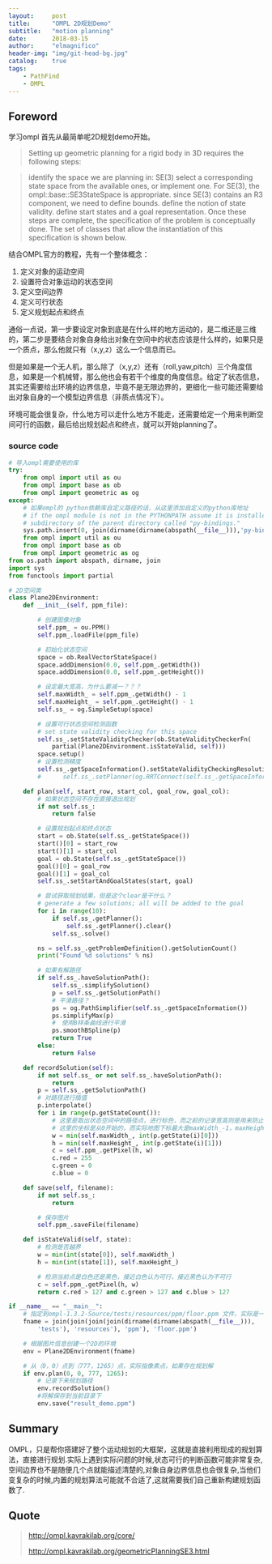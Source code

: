 ```yaml
---
layout:     post
title:      "OMPL 2D规划Demo"
subtitle:   "motion planning"
date:       2018-03-15
author:     "elmagnifico"
header-img: "img/git-head-bg.jpg"
catalog:    true
tags:
    - PathFind
    - OMPL
---
```


## Foreword

学习ompl 首先从最简单呢2D规划demo开始。

> Setting up geometric planning for a rigid body in 3D requires the following steps:

> identify the space we are planning in: SE(3)
select a corresponding state space from the available ones, or implement one. For SE(3), the ompl::base::SE3StateSpace is appropriate.
since SE(3) contains an R3 component, we need to define bounds.
define the notion of state validity.
define start states and a goal representation.
Once these steps are complete, the specification of the problem is conceptually done. The set of classes that allow the instantiation of this specification is shown below.

结合OMPL官方的教程，先有一个整体概念：

1. 定义对象的运动空间
2. 设置符合对象运动的状态空间
3. 定义空间边界
4. 定义可行状态
5. 定义规划起点和终点

通俗一点说，第一步要设定对象到底是在什么样的地方运动的，是二维还是三维的，第二步是要结合对象自身给出对象在空间中的状态应该是什么样的，如果只是一个质点，那么他就只有（x,y,z）这么一个信息而已。

但是如果是一个无人机，那么除了（x,y,z）还有（roll,yaw,pitch）三个角度信息，如果是一个机械臂，那么他也会有若干个维度的角度信息。给定了状态信息，其实还需要给出环境的边界信息，毕竟不是无限边界的，更细化一些可能还需要给出对象自身的一个模型边界信息（非质点情况下）。

环境可能会很复杂，什么地方可以走什么地方不能走，还需要给定一个用来判断空间可行的函数，最后给出规划起点和终点，就可以开始planning了。

### source code

```python
# 导入ompl需要使用的库
try:
    from ompl import util as ou
    from ompl import base as ob
    from ompl import geometric as og
except:
    # 如果ompl的 python依赖库自定义路径的话，从这里添加自定义的python库地址
    # if the ompl module is not in the PYTHONPATH assume it is installed in a
    # subdirectory of the parent directory called "py-bindings."
    sys.path.insert(0, join(dirname(dirname(abspath(__file__))),'py-bindings'))
    from ompl import util as ou
    from ompl import base as ob
    from ompl import geometric as og
from os.path import abspath, dirname, join
import sys
from functools import partial

# 2D空间类
class Plane2DEnvironment:
    def __init__(self, ppm_file):

        # 创建图像对象
        self.ppm_ = ou.PPM()
        self.ppm_.loadFile(ppm_file)

        # 初始化状态空间
        space = ob.RealVectorStateSpace()
        space.addDimension(0.0, self.ppm_.getWidth())
        space.addDimension(0.0, self.ppm_.getHeight())

        # 设定最大宽高，为什么要减一？？？
        self.maxWidth_ = self.ppm_.getWidth() - 1
        self.maxHeight_ = self.ppm_.getHeight() - 1
        self.ss_ = og.SimpleSetup(space)

        # 设置可行状态空间检测函数
        # set state validity checking for this space
        self.ss_.setStateValidityChecker(ob.StateValidityCheckerFn(
            partial(Plane2DEnvironment.isStateValid, self)))
        space.setup()
        # 设置检测精度
        self.ss_.getSpaceInformation().setStateValidityCheckingResolution(1.0 / space.getMaximumExtent())
        #      self.ss_.setPlanner(og.RRTConnect(self.ss_.getSpaceInformation()))

    def plan(self, start_row, start_col, goal_row, goal_col):
        # 如果状态空间不存在直接退出规划
        if not self.ss_:
            return false

        # 设置规划起点和终点状态
        start = ob.State(self.ss_.getStateSpace())
        start()[0] = start_row
        start()[1] = start_col
        goal = ob.State(self.ss_.getStateSpace())
        goal()[0] = goal_row
        goal()[1] = goal_col
        self.ss_.setStartAndGoalStates(start, goal)

        # 尝试获取规划结果，但是这个clear是干什么？
        # generate a few solutions; all will be added to the goal
        for i in range(10):
            if self.ss_.getPlanner():
                self.ss_.getPlanner().clear()
            self.ss_.solve()

        ns = self.ss_.getProblemDefinition().getSolutionCount()
        print("Found %d solutions" % ns)

        # 如果有解路径
        if self.ss_.haveSolutionPath():
            self.ss_.simplifySolution()
            p = self.ss_.getSolutionPath()
            # 平滑路径？
            ps = og.PathSimplifier(self.ss_.getSpaceInformation())
            ps.simplifyMax(p)
            #　使用B样条曲线进行平滑
            ps.smoothBSpline(p)
            return True
        else:
            return False

    def recordSolution(self):
        if not self.ss_ or not self.ss_.haveSolutionPath():
            return
        p = self.ss_.getSolutionPath()
        # 对路径进行插值
        p.interpolate()
        for i in range(p.getStateCount()):
            # 这里是取出状态空间中的路径点，进行标色，而之前的记录宽高则是用来防止数组越界的
            # 这里的坐标是从0开始的，而实际地图下标最大是maxWidth_-1，maxHeight_-1
            w = min(self.maxWidth_, int(p.getState(i)[0]))
            h = min(self.maxHeight_, int(p.getState(i)[1]))
            c = self.ppm_.getPixel(h, w)
            c.red = 255
            c.green = 0
            c.blue = 0

    def save(self, filename):
        if not self.ss_:
            return

        # 保存图片
        self.ppm_.saveFile(filename)

    def isStateValid(self, state):
        # 检测是否越界
        w = min(int(state[0]), self.maxWidth_)
        h = min(int(state[1]), self.maxHeight_)

        # 检测当前点是白色还是黑色，接近白色认为可行，接近黑色认为不可行
        c = self.ppm_.getPixel(h, w)
        return c.red > 127 and c.green > 127 and c.blue > 127

if __name__ == "__main__":
    # 指定到ompl-1.3.2-Source/tests/resources/ppm/floor.ppm 文件，实际是一个地图图片
    fname = join(join(join(join(dirname(dirname(abspath(__file__))),
        'tests'), 'resources'), 'ppm'), 'floor.ppm')

    # 根据图片信息创建一个2D的环境
    env = Plane2DEnvironment(fname)

    # 从（0，0）点到（777，1265）点，实际指像素点，如果存在规划解
    if env.plan(0, 0, 777, 1265):
        # 记录下来规划路径
        env.recordSolution()
        #将解保存到当前目录下
        env.save("result_demo.ppm")
```

## Summary

OMPL，只是帮你搭建好了整个运动规划的大框架，这就是直接利用现成的规划算法，直接进行规划.实际上遇到实际问题的时候,状态可行的判断函数可能非常复杂,空间边界也不是随便几个点就能描述清楚的,对象自身边界信息也会很复杂,当他们变复杂的时候,内置的规划算法可能就不合适了,这就需要我们自己重新构建规划函数了.

## Quote

> http://ompl.kavrakilab.org/core/
>
> http://ompl.kavrakilab.org/geometricPlanningSE3.html
>
>
>
>
>
>
>
>
>
